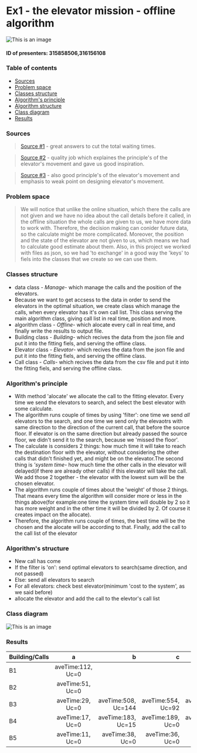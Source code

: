 # Ex1 - the elevator mission - offline algorithm
![This is an image](https://user-images.githubusercontent.com/2201475/54477352-343e9b80-4807-11e9-9ee2-86595d06d702.png)


#### ID of presenters: 315858506,316156108

### Table of contents
* [Sources](#Sources)
* [Problem space](#Problem-space)
* [Classes structure](#Classes-structure)
* [Algorithm's principle](#Algorithm's-principle)
* [Algorithm structure](#Algorithm-structure)
* [Class diagram](#Class-diagram)
* [Results](#Results)

###  Sources
>[Source #1](https://softwareengineering.stackexchange.com/questions/331692/what-algorithm-is-used-by-elevators-to-find-the-shortest-path-to-travel-floor-or) - great answers to cut the total waiting times.

>[Source #2](https://www.cs.huji.ac.il/~ai/projects/2014/The_intelevator/files/report.pdf) - 
quality job which explaines the principle's of the elevator's movement and gave us good inspiration.

>[Source #3](https://www.i-programmer.info/programmer-puzzles/203-sharpen-your-coding-skills/4561-sharpen-your-coding-skills-elevator-puzzle.html?start=1) - also good principle's of the elevator's movement and emphasis to weak point on designing elevator's movement.


### Problem space
>We will notice that unlike the online situation, which there the calls are not given and we have no idea about the call details before it called, in the offline situation the whole calls are given to us, we have more data to work with. Therefore, the decision making can conider future data, so the calculate might be more complicated. Moreover, the position and the state of the elevator are not given to us, which means we had to calculate good estimate about them. Also, in this project we worked with files as json, so we had 'to exchange' in a good way the 'keys' to fiels into the classes that we create so we can use them.


### Classes structure
* data class - *Manage*- which manage the calls and the position of the elevators.
* Because we want to get accsess to the data in order to send the elevators in the optimal situation, we create class which manage the calls, when every elevator has it's own call list. This class serving the main algorithm class, giving call list in real time, position and more.
* algorithm class - *Offline*- which alocate every call in real time, and finally write the results to output file.
* Building class - *Building*- which recives the data from the json file and put it into the fitting fiels, and serving the offline class.
* Elevator class - *Elevator*- which recives the data from the json file and put it into the fitting fiels, and serving the offline class.
* Call class - *Calls*- which recives the data from the csv file and put it into the fitting fiels, and serving the offline class.


### Algorithm's principle
* With method 'alocate' we allocate the call to the fitting elevator. Every time we send the elevators to search, and select the best elevator with some calculate.
*  The algorithm runs couple of times by using 'filter': one time we send *all* elevators to the search, and one time we send only the elevaotrs with same direction to the direction of the current call, that before the source floor. If elevator is on the same direction but already passed the source floor, we didn't send it to the search, because we 'missed the floor'.
*  The calculate is considers 2 things: how much time it will take to reach the destination floor with the elevator, without considering the other calls that didn't finished yet, and might be on the elevator.The second thing is *'system time*- how much time the other calls in the elevator will delayed(if there are already other calls) if this elevator will take the call. We add those 2 together - the elevator with the lowest sum will be the chosen elevator.
*  The algorithm runs couple of times about the 'weight' of those 2 things. That means every time the algorithm will consider more or less in the things above(for example:one time the system time will double by 2 so it has more weight and in the other time it will be divided by 2. Of course it creates impact on the allocate).
*  Therefore, the algorithm runs couple of times, the best time will be the chosen and the alocate will be according to that. Finally, add the call to the call list of the elevator

### Algorithm's structure
* New call has come
* If the filter is 'on': send optimal elevators to search(same direction, and not passed)
* Else: send all elevators to search
* For all elevators: check best elevator(minimum 'cost to the system', as we said before)
* allocate the elevator and add the call to the elevtor's call list


### Class diagram
![This is an image](https://github.com/YosiElias/OOP_Ex1/blob/master/venv/UML%20Ex1%20OOP.png)

### Results
| Building/Calls| a                 |b                    |c                   |d                   |
| --------------|:-----------------:| -------------------:|-------------------:| ------------------:|
| B1            | aveTime:112, Uc=0 |                     |                    |                    |   
| B2            | aveTime:51, Uc=0  |                     |                    |                    |  
| B3            | aveTime:29, Uc=0  | aveTime:508, Uc=144 | aveTime:554, Uc=92 | aveTime:515, Uc=101|                        
| B4            | aveTime:17, Uc=0  | aveTime:183, Uc=15  | aveTime:189, Uc=0  | aveTime:175, Uc=0  |
| B5            | aveTime:11, Uc=0  | aveTime:38,  Uc=0   | aveTime:36, Uc=0   | aveTime:37 Uc=0    |
